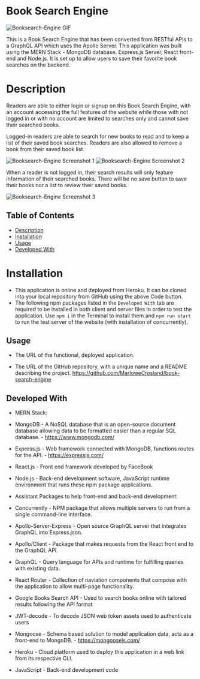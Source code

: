 # Book Search Engine

![Booksearch-Engine GIF](./demo/booksearch-enginegif.gif)

This is a Book Search Engine that has been converted from RESTful APIs to a GraphQL API which uses the Apollo Server. This application was built using the MERN Stack - MongoDB database. Express.js Server, React front-end and Node.js. It is set up to allow users to save their favorite book searches on the backend.

# Description
Readers are able to either login or signup on this Book Search Engine, with an account accessing the full features of the website while those with not logged in or with no account are limited to searches only and cannot save their searched books. 

Logged-in readers are able to search for new books to read and to keep a list of their saved book searches. Readers are also allowed to remove a book from their saved book list. 

![Booksearch-Engine Screenshot 1](./demo/signin-savedbooks.png)
![Booksearch-Engine Screenshot 2](./demo/booksearchengine-signin.png)

When a reader is not logged in, their search results will only feature information of their searched books. There will be no save button to save their books nor a list to review their saved books.

![Booksearch-Engine Screenshot 3](./demo/notsignin-searchonly.png)

## Table of Contents
- [Description](#Description)
- [Installation](#Installation)
- [Usage](#Usage)
- [Developed With](#Developed-with)

# Installation
- This application is online and deployed from Heroku. It can be cloned into your local repository from GitHub using the above Code button.
- The following npm packages listed in the `Developed With` tab are required to be installed in both client and server files in order to test the application. Use `npm i` in the Terminal to install them and `npm run start` to run the test server of the website (with installation of concurrently).

## Usage
- The URL of the functional, deployed application. 


- The URL of the GitHub repository, with a unique name and a README describing the project.
https://github.com/MarloweCrosland/book-search-engine

## Developed With
- MERN Stack:
- MongoDB - A NoSQL database that is an open-source document database allowing data to be formatted easier than a regular SQL database. - https://www.mongodb.com/
- Express.js - Web framework connected with MongoDB, functions routes for the API. - https://expressjs.com/ 
- React.js - Front end framework developed by FaceBook
- Node.js - Back-end development software, JavaScript runtime environment that runs these npm package applications.

- Assistant Packages to help front-end and back-end development: 
- Concurrently - NPM package that allows multiple servers to run from a single command-line interface.
- Apollo-Server-Express - Open source GraphQL server that integrates GraphQL into Express.json. 
- Apollo/Client - Package that makes requests from the React front end to the GraphQL API.
- GraphQL - Query language for APIs and runtime for fulfilling queries with existing data.
- React Router - Collection of naviation components that compose with the application to allow multi-page functionality. 
- Google Books Search API - Used to search books online with tailored results following the API format
- JWT-decode - To decode JSON web token assets used to authenticate users
- Mongoose - Schema based solution to model application data, acts as a front-end to MongoDB. - https://mongoosejs.com/
- Heroku - Cloud platform used to deploy this application in a web link from its respective CLI.
- JavaScript - Back-end development code
